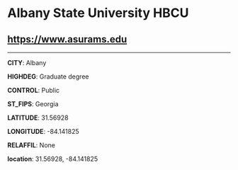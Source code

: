 # Albany State University HBCU
## <https://www.asurams.edu>
---
**CITY**: Albany

**HIGHDEG**: Graduate degree

**CONTROL**: Public

**ST_FIPS**: Georgia

**LATITUDE**: 31.56928

**LONGITUDE**: -84.141825

**RELAFFIL**: None

**location**: 31.56928, -84.141825